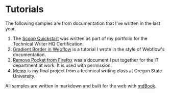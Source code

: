 # Tutorials

The following samples are from documentation that I've written in the last year.

1. The [Scoop Quickstart](scoop-quick-start-guide.md) was written as part of my portfolio for the Technical Writer HQ Certification.
2. [Gradient Border in Webflow](gradient-border.md) is a tutorial I wrote in the style of Webflow's documentation.
3. [Remove Pocket from Firefox](Tutorial.md) was a document I put together for the IT department at work. It is used with permission. 
4. [Memo](./technical-writing-memo.md) is my final project from a technical writing class at Oregon State University.

All samples are written in markdown and built for the web with [mdBook](https://rust-lang.github.io/mdBook/).